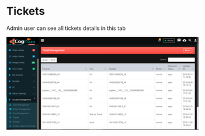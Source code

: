 # Tickets

Admin user can see all tickets details in this tab

![](../../.gitbook/assets/image%20%2862%29.png)

